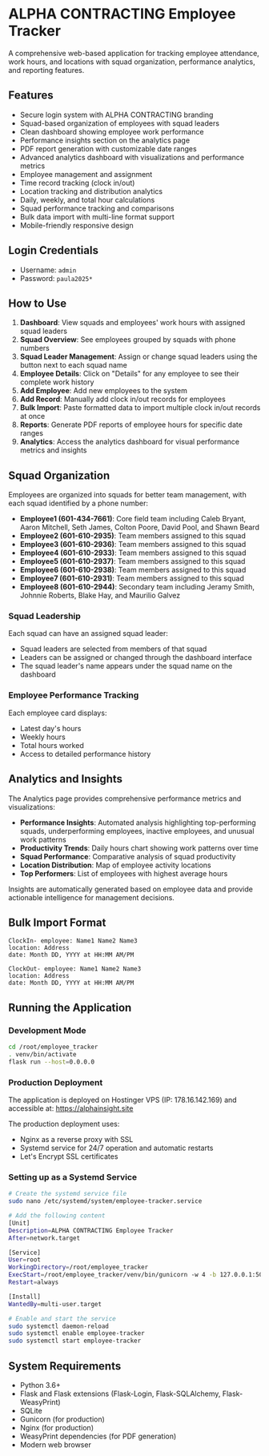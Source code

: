 # ALPHA CONTRACTING Employee Tracker

A comprehensive web-based application for tracking employee attendance, work hours, and locations with squad organization, performance analytics, and reporting features.

## Features

- Secure login system with ALPHA CONTRACTING branding
- Squad-based organization of employees with squad leaders
- Clean dashboard showing employee work performance
- Performance insights section on the analytics page
- PDF report generation with customizable date ranges
- Advanced analytics dashboard with visualizations and performance metrics
- Employee management and assignment
- Time record tracking (clock in/out)
- Location tracking and distribution analytics
- Daily, weekly, and total hour calculations
- Squad performance tracking and comparisons
- Bulk data import with multi-line format support
- Mobile-friendly responsive design

## Login Credentials

- Username: `admin`
- Password: `paula2025*`

## How to Use

1. **Dashboard**: View squads and employees' work hours with assigned squad leaders
2. **Squad Overview**: See employees grouped by squads with phone numbers
3. **Squad Leader Management**: Assign or change squad leaders using the button next to each squad name
4. **Employee Details**: Click on "Details" for any employee to see their complete work history
5. **Add Employee**: Add new employees to the system
6. **Add Record**: Manually add clock in/out records for employees
7. **Bulk Import**: Paste formatted data to import multiple clock in/out records at once
8. **Reports**: Generate PDF reports of employee hours for specific date ranges
9. **Analytics**: Access the analytics dashboard for visual performance metrics and insights

## Squad Organization

Employees are organized into squads for better team management, with each squad identified by a phone number:

- **Employee1 (601-434-7661)**: Core field team including Caleb Bryant, Aaron Mitchell, Seth James, Colton Poore, David Pool, and Shawn Beard
- **Employee2 (601-610-2935)**: Team members assigned to this squad
- **Employee3 (601-610-2936)**: Team members assigned to this squad
- **Employee4 (601-610-2933)**: Team members assigned to this squad
- **Employee5 (601-610-2937)**: Team members assigned to this squad
- **Employee6 (601-610-2938)**: Team members assigned to this squad
- **Employee7 (601-610-2931)**: Team members assigned to this squad
- **Employee8 (601-610-2944)**: Secondary team including Jeramy Smith, Johnnie Roberts, Blake Hay, and Maurilio Galvez

### Squad Leadership

Each squad can have an assigned squad leader:
- Squad leaders are selected from members of that squad
- Leaders can be assigned or changed through the dashboard interface
- The squad leader's name appears under the squad name on the dashboard

### Employee Performance Tracking

Each employee card displays:
- Latest day's hours
- Weekly hours
- Total hours worked
- Access to detailed performance history

## Analytics and Insights

The Analytics page provides comprehensive performance metrics and visualizations:

- **Performance Insights**: Automated analysis highlighting top-performing squads, underperforming employees, inactive employees, and unusual work patterns
- **Productivity Trends**: Daily hours chart showing work patterns over time
- **Squad Performance**: Comparative analysis of squad productivity
- **Location Distribution**: Map of employee activity locations
- **Top Performers**: List of employees with highest average hours

Insights are automatically generated based on employee data and provide actionable intelligence for management decisions.

## Bulk Import Format

```
ClockIn- employee: Name1 Name2 Name3
location: Address
date: Month DD, YYYY at HH:MM AM/PM

ClockOut- employee: Name1 Name2 Name3
location: Address
date: Month DD, YYYY at HH:MM AM/PM
```

## Running the Application

### Development Mode
```bash
cd /root/employee_tracker
. venv/bin/activate
flask run --host=0.0.0.0
```

### Production Deployment
The application is deployed on Hostinger VPS (IP: 178.16.142.169) and accessible at:
https://alphainsight.site

The production deployment uses:
- Nginx as a reverse proxy with SSL
- Systemd service for 24/7 operation and automatic restarts
- Let's Encrypt SSL certificates

### Setting up as a Systemd Service
```bash
# Create the systemd service file
sudo nano /etc/systemd/system/employee-tracker.service

# Add the following content
[Unit]
Description=ALPHA CONTRACTING Employee Tracker
After=network.target

[Service]
User=root
WorkingDirectory=/root/employee_tracker
ExecStart=/root/employee_tracker/venv/bin/gunicorn -w 4 -b 127.0.0.1:5000 app:app
Restart=always

[Install]
WantedBy=multi-user.target

# Enable and start the service
sudo systemctl daemon-reload
sudo systemctl enable employee-tracker
sudo systemctl start employee-tracker
```

## System Requirements

- Python 3.6+
- Flask and Flask extensions (Flask-Login, Flask-SQLAlchemy, Flask-WeasyPrint)
- SQLite
- Gunicorn (for production)
- Nginx (for production)
- WeasyPrint dependencies (for PDF generation)
- Modern web browser
